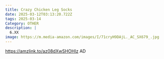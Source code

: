 ```yaml
---
title: Crazy Chicken Leg Socks
date: 2025-03-12T03:13:20.722Z
tags: 2025-03-14
Category: OTHER
description: |
  6.XX
image: https://m.media-amazon.com/images/I/71cryH9DAjL._AC_SX679_.jpg
---
```

https://amzlink.to/az08dXwSHOHIz   AD